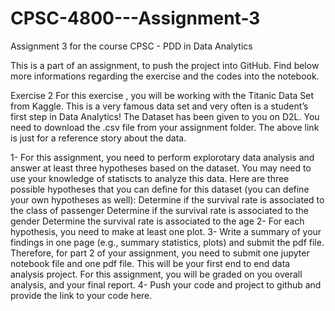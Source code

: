 # CPSC-4800---Assignment-3
Assignment 3 for the course CPSC - PDD in Data Analytics

This is a part of an assignment, to push the project into GitHub.
Find below more informations regarding the exercise and the codes into the notebook.

Exercise 2
For this exercise , you will be working with the Titanic Data Set from Kaggle. This is a very famous data set and very often is a student’s first step in Data Analytics!
The Dataset has been given to you on D2L. You need to download the .csv file from your assignment folder. The above link is just for a reference story about the data.

1- For this assignment, you need to perform explorotary data analysis and answer at least three hypotheses based on the dataset. You may need to use your knowledge of statiscts to analyze this data.
Here are three possible hypotheses that you can define for this dataset (you can define your own hypotheses as well):
Determine if the survival rate is associated to the class of passenger
Determine if the survival rate is associated to the gender
Determine the survival rate is associated to the age
2- For each hypothesis, you need to make at least one plot.
3- Write a summary of your findings in one page (e.g., summary statistics, plots) and submit the pdf file. Therefore, for part 2 of your assignment, you need to submit one jupyter notebook file and one pdf file.
This will be your first end to end data analysis project. For this assignment, you will be graded on you overall analysis, and your final report.
4- Push your code and project to github and provide the link to your code here.
